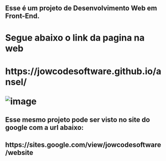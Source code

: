 <h2>Esse é um projeto de Desenvolvimento Web em Front-End.<h2>
<h1>Segue abaixo o link da pagina na web <h1>
https://jowcodesoftware.github.io/ansel/

 <smc>![image](https://github.com/user-attachments/assets/a5fd4c86-9d80-42fb-99bf-ff4a314d6156)
<smc>

<h2>Esse mesmo projeto pode ser visto no site do google com a url abaixo:<h2>
https://sites.google.com/view/jowcodesoftware/website
